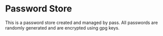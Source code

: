 
# Password Store
This is a password store created and managed by pass. All passwords are randomly generated and are encrypted using gpg keys.
